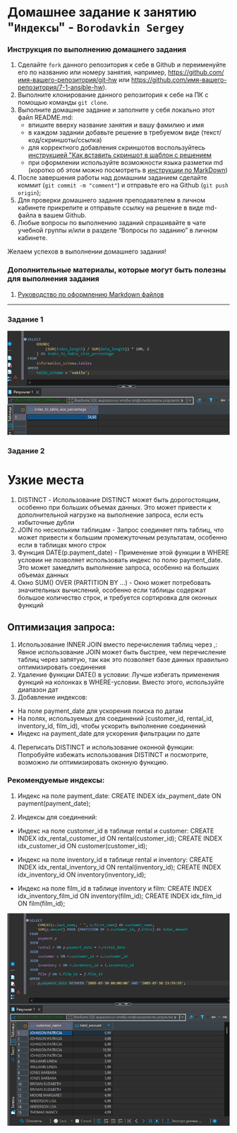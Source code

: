# Домашнее задание к занятию "`Индексы`" - `Borodavkin Sergey`


### Инструкция по выполнению домашнего задания

   1. Сделайте `fork` данного репозитория к себе в Github и переименуйте его по названию или номеру занятия, например, https://github.com/имя-вашего-репозитория/git-hw или  https://github.com/имя-вашего-репозитория/7-1-ansible-hw).
   2. Выполните клонирование данного репозитория к себе на ПК с помощью команды `git clone`.
   3. Выполните домашнее задание и заполните у себя локально этот файл README.md:
      - впишите вверху название занятия и вашу фамилию и имя
      - в каждом задании добавьте решение в требуемом виде (текст/код/скриншоты/ссылка)
      - для корректного добавления скриншотов воспользуйтесь [инструкцией "Как вставить скриншот в шаблон с решением](https://github.com/netology-code/sys-pattern-homework/blob/main/screen-instruction.md)
      - при оформлении используйте возможности языка разметки md (коротко об этом можно посмотреть в [инструкции  по MarkDown](https://github.com/netology-code/sys-pattern-homework/blob/main/md-instruction.md))
   4. После завершения работы над домашним заданием сделайте коммит (`git commit -m "comment"`) и отправьте его на Github (`git push origin`);
   5. Для проверки домашнего задания преподавателем в личном кабинете прикрепите и отправьте ссылку на решение в виде md-файла в вашем Github.
   6. Любые вопросы по выполнению заданий спрашивайте в чате учебной группы и/или в разделе “Вопросы по заданию” в личном кабинете.
   
Желаем успехов в выполнении домашнего задания!
   
### Дополнительные материалы, которые могут быть полезны для выполнения задания

1. [Руководство по оформлению Markdown файлов](https://gist.github.com/Jekins/2bf2d0638163f1294637#Code)

---

### Задание 1

![alt text](https://github.com/sergeyd0tnet/hw/blob/main/Database/Indexs_hw/img/Screenshot_1.png)

### Задание 2

# Узкие места
1. DISTINCT - Использование DISTINCT может быть дорогостоящим, особенно при больших объемах данных. Это может привести к дополнительной нагрузке на выполнение запроса, если есть избыточные дубли
2. JOIN по нескольким таблицам - Запрос соединяет пять таблиц, что может привести к большим промежуточным результатам, особенно если в таблицах много строк
3. Функция DATE(p.payment_date) - Применение этой функции в WHERE условии не позволяет использовать индекс по полю payment_date. Это может замедлить выполнение запроса, особенно на больших объемах данных
4. Окно SUM() OVER (PARTITION BY ...) - Окно может потребовать значительных вычислений, особенно если таблицы содержат большое количество строк, и требуется сортировка для оконных функций

## Оптимизация запроса:
1. Использование INNER JOIN вместо перечисления таблиц через ,: Явное использование JOIN может быть быстрее, чем перечисление таблиц через запятую, так как это позволяет базе данных правильно оптимизировать соединения
2. Удаление функции DATE() в условии: Лучше избегать применения функций на колонках в WHERE-условии. Вместо этого, используйте диапазон дат
3. Добавление индексов:
- На поле payment_date для ускорения поиска по датам
- На полях, используемых для соединений (customer_id, rental_id, inventory_id, film_id), чтобы ускорить выполнение соединений
- Индекс на payment_date для ускорения фильтрации по дате
4. Переписать DISTINCT и использование оконной функции: Попробуйте избежать использования DISTINCT и посмотрите, возможно ли оптимизировать оконную функцию.


### Рекомендуемые индексы:
1. Индекс на поле payment_date:
CREATE INDEX idx_payment_date ON payment(payment_date);

2. Индексы для соединений:

- Индекс на поле customer_id в таблице rental и customer:
CREATE INDEX idx_rental_customer_id ON rental(customer_id);
CREATE INDEX idx_customer_id ON customer(customer_id);

- Индекс на поле inventory_id в таблице rental и inventory:
CREATE INDEX idx_rental_inventory_id ON rental(inventory_id);
CREATE INDEX idx_inventory_id ON inventory(inventory_id);

- Индекс на поле film_id в таблице inventory и film:
CREATE INDEX idx_inventory_film_id ON inventory(film_id);
CREATE INDEX idx_film_id ON film(film_id);


![alt text](https://github.com/sergeyd0tnet/hw/blob/main/Database/Indexs_hw/img/Screenshot_2.png)
